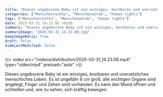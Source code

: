 ```yaml
---
title: "Dieses ungeborene Baby ist ein winziges, kostbares und unersetzliches menschliches Leben. Es ist ungefähr 6 cm groß, alle wichtigen Organe sind angelegt, Finger und Zehen sind vorhanden. Es kann den Mund öffnen und schließen und, wie zu sehen, sich kräftig bewegen."
categories: ["Menschenrechte", "Menschenwürde", "human rights"]
tags: ["Menschenrechte", "Menschenwürde", "human rights"]
date: 2025-03-31 14:23:08 +0100
summary: "Dieses ungeborene Baby ist ein winziges, kostbares und unersetzliches menschliches Leben. Es ist ungefähr 6 cm groß, alle wichtigen Organe sind angelegt, Finger und Zehen sind vorhanden. Es kann den Mund öffnen und schließen und, wie zu sehen, sich kräftig bewegen."
summaryImage: "2025-03-31_14.23.08.jpg"
keepImageRatio: true
draft: false
hideLastModified: false
---
```


{{< video src="/videos/distribution/2025-03-31_14.23.08.mp4" type="video/mp4" preload="auto" >}}

Dieses ungeborene Baby ist ein winziges, kostbares und unersetzliches menschliches Leben. Es ist ungefähr 6 cm groß, alle wichtigen Organe sind angelegt, Finger und Zehen sind vorhanden. Es kann den Mund öffnen und schließen und, wie zu sehen, sich kräftig bewegen.